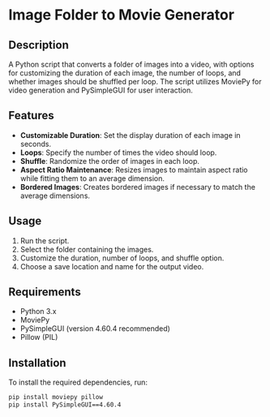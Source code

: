 # Image Folder to Movie Generator

## Description

A Python script that converts a folder of images into a video, with options for customizing the duration of each image, the number of loops, and whether images should be shuffled per loop. The script utilizes MoviePy for video generation and PySimpleGUI for user interaction.

## Features

- **Customizable Duration**: Set the display duration of each image in seconds.
- **Loops**: Specify the number of times the video should loop.
- **Shuffle**: Randomize the order of images in each loop.
- **Aspect Ratio Maintenance**: Resizes images to maintain aspect ratio while fitting them to an average dimension.
- **Bordered Images**: Creates bordered images if necessary to match the average dimensions.

## Usage

1. Run the script.
2. Select the folder containing the images.
3. Customize the duration, number of loops, and shuffle option.
4. Choose a save location and name for the output video.

## Requirements

- Python 3.x
- MoviePy
- PySimpleGUI (version 4.60.4 recommended)
- Pillow (PIL)

## Installation

To install the required dependencies, run:

```bash
pip install moviepy pillow
pip install PySimpleGUI==4.60.4
```